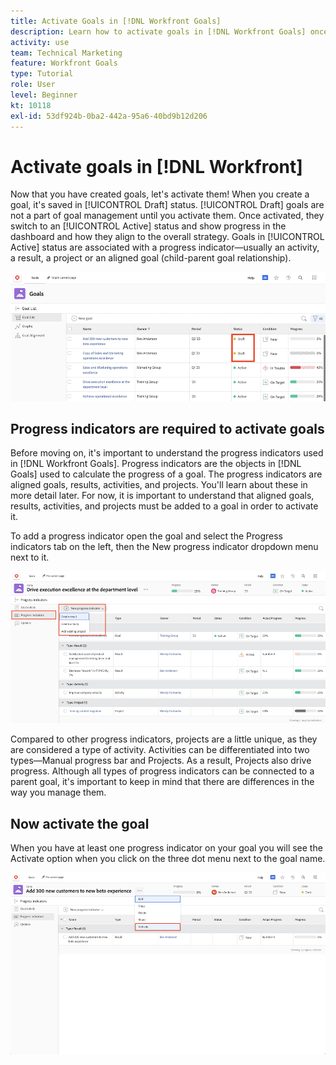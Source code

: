```yaml
---
title: Activate Goals in [!DNL Workfront Goals]
description: Learn how to activate goals in [!DNL Workfront Goals] once you have created them.
activity: use
team: Technical Marketing
feature: Workfront Goals
type: Tutorial
role: User
level: Beginner
kt: 10118
exl-id: 53df924b-0ba2-442a-95a6-40bd9b12d206
---
```

# Activate goals in [!DNL Workfront]

Now that you have created goals, let's activate them! When you create a goal, it's saved in [!UICONTROL Draft] status. [!UICONTROL Draft] goals are not a part of goal management until you activate them. Once activated, they switch to an [!UICONTROL Active] status and show progress in the dashboard and how they align to the overall strategy. Goals in [!UICONTROL Active] status are associated with a progress indicator—usually an activity, a result, a project or an aligned goal (child-parent goal relationship).

![A screenshot of a goal in Workfront Goals in a Draft status](assets/04-workfront-goals-activate-goals.png)

## Progress indicators are required to activate goals

Before moving on, it's important to understand the progress indicators used in [!DNL Workfront Goals]. Progress indicators are the objects in [!DNL Goals] used to calculate the progress of a goal. The progress indicators are aligned goals, results, activities, and projects. You'll learn about these in more detail later. For now, it is important to understand that aligned goals, results, activities, and projects must be added to a goal in order to activate it.

To add a progress indicator open the goal and select the Progress indicators tab on the left, then the New progress indicator dropdown menu next to it.

![A screenshot showing results, activities, and projects, and goal progress indicators.](assets/05-workfront-goals-progress-indicators.png)

Compared to other progress indicators, projects are a little unique, as they are considered a type of activity. Activities can be differentiated into two types—Manual progress bar and Projects. As a result, Projects also drive progress. Although all types of progress indicators can be connected to a parent goal, it's important to keep in mind that there are differences in the way you manage them.

## Now activate the goal

When you have at least one progress indicator on your goal you will see the Activate option when you click on the three dot menu next to the goal name.

![A screenshot showing how to activate a goal.](assets/activate-a-goal-with-a-result.png)
